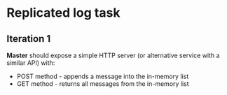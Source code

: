 # Replicated log task
## Iteration 1

**Master** should expose a simple HTTP server (or alternative service with a similar API) with: 
+ POST method - appends a message into the in-memory list
+ GET method - returns all messages from the in-memory list
